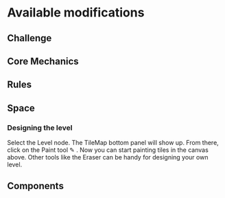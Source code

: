 # Available modifications

## Challenge

## Core Mechanics

## Rules

## Space

### Designing the level

Select the Level node. The TileMap bottom panel will show up. From
there, click on the Paint tool ✎ . Now you can start painting tiles in
the canvas above. Other tools like the Eraser can be handy for
designing your own level.

## Components
